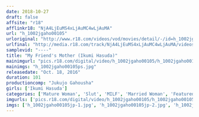 ```yaml
---
date: 2018-10-27
draft: false
affsite: "r18"
afflinkr18: "NjA4LjEuMS4xLjAuMC4wLjAuMA"
url: "h_1002jgaho00105"
urloriginal: "http://www.r18.com/videos/vod/movies/detail/-/id=h_1002jgaho00105"
urlfinal: "http://media.r18.com/track/NjA4LjEuMS4xLjAuMC4wLjAuMA/videos/vod/movies/detail/-/id=h_1002jgaho00105"
samplevid: "----"
title: "My Friend's Mother (Ikumi Hasuda)"
mainimgurl: "pics.r18.com/digital/video/h_1002jgaho00105/h_1002jgaho00105ps.jpg"
mainimgs: "h_1002jgaho00105ps.jpg"
releasedate: "Oct. 18, 2016"
duration: 101
productioncomp: "Jukujo Gahousha"
girls: ['Ikumi Hasuda']
categories: ['Mature Woman', 'Slut', 'MILF', 'Married Woman', 'Featured Actress']
imgurls: ['pics.r18.com/digital/video/h_1002jgaho00105/h_1002jgaho00105jp-1.jpg', 'pics.r18.com/digital/video/h_1002jgaho00105/h_1002jgaho00105jp-2.jpg', 'pics.r18.com/digital/video/h_1002jgaho00105/h_1002jgaho00105jp-3.jpg', 'pics.r18.com/digital/video/h_1002jgaho00105/h_1002jgaho00105jp-4.jpg', 'pics.r18.com/digital/video/h_1002jgaho00105/h_1002jgaho00105jp-5.jpg', 'pics.r18.com/digital/video/h_1002jgaho00105/h_1002jgaho00105jp-6.jpg', 'pics.r18.com/digital/video/h_1002jgaho00105/h_1002jgaho00105jp-7.jpg', 'pics.r18.com/digital/video/h_1002jgaho00105/h_1002jgaho00105jp-8.jpg', 'pics.r18.com/digital/video/h_1002jgaho00105/h_1002jgaho00105jp-9.jpg', 'pics.r18.com/digital/video/h_1002jgaho00105/h_1002jgaho00105jp-10.jpg', 'pics.r18.com/digital/video/h_1002jgaho00105/h_1002jgaho00105jp-11.jpg', 'pics.r18.com/digital/video/h_1002jgaho00105/h_1002jgaho00105jp-12.jpg', 'pics.r18.com/digital/video/h_1002jgaho00105/h_1002jgaho00105jp-13.jpg', 'pics.r18.com/digital/video/h_1002jgaho00105/h_1002jgaho00105jp-14.jpg', 'pics.r18.com/digital/video/h_1002jgaho00105/h_1002jgaho00105jp-15.jpg', 'pics.r18.com/digital/video/h_1002jgaho00105/h_1002jgaho00105jp-16.jpg', 'pics.r18.com/digital/video/h_1002jgaho00105/h_1002jgaho00105jp-17.jpg', 'pics.r18.com/digital/video/h_1002jgaho00105/h_1002jgaho00105jp-18.jpg', 'pics.r18.com/digital/video/h_1002jgaho00105/h_1002jgaho00105jp-19.jpg', 'pics.r18.com/digital/video/h_1002jgaho00105/h_1002jgaho00105jp-20.jpg']
imgs: ['h_1002jgaho00105jp-1.jpg', 'h_1002jgaho00105jp-2.jpg', 'h_1002jgaho00105jp-3.jpg', 'h_1002jgaho00105jp-4.jpg', 'h_1002jgaho00105jp-5.jpg', 'h_1002jgaho00105jp-6.jpg', 'h_1002jgaho00105jp-7.jpg', 'h_1002jgaho00105jp-8.jpg', 'h_1002jgaho00105jp-9.jpg', 'h_1002jgaho00105jp-10.jpg', 'h_1002jgaho00105jp-11.jpg', 'h_1002jgaho00105jp-12.jpg', 'h_1002jgaho00105jp-13.jpg', 'h_1002jgaho00105jp-14.jpg', 'h_1002jgaho00105jp-15.jpg', 'h_1002jgaho00105jp-16.jpg', 'h_1002jgaho00105jp-17.jpg', 'h_1002jgaho00105jp-18.jpg', 'h_1002jgaho00105jp-19.jpg', 'h_1002jgaho00105jp-20.jpg']
---
```

